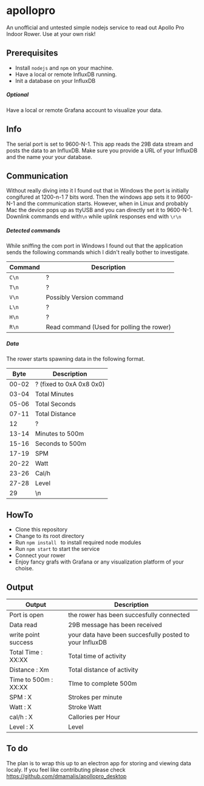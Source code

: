 # apollopro
An unofficial and untested simple nodejs service to read out Apollo Pro Indoor Rower. Use at your own risk!

## Prerequisites
- Install `nodejs` and `npm` on your machine.
- Have a local or remote InfluxDB running.
- Init a database on your InfluxDB

##### Optional
Have a local or remote Grafana account to visualize your data.

## Info
The serial port is set to 9600-N-1. This app reads the 29B data stream and posts the data to an InfluxDB. Make sure you provide a URL of your InfluxDB and the name your your database.

## Communication
Without really diving into it I found out that in Windows the port is initially congifured at 1200-n-1 7 bits word. Then the windows app sets it to 9600-N-1 and the communication starts. However, when in Linux and probably Mac the device pops up as ttyUSB and you can directly set it to 9600-N-1. Downlink commands end with`\n` while uplink responses end with `\r\n`

##### Detected commands
While sniffing the com port in Windows I found out that the application sends the following commands which I didn't really bother to investigate.

| Command | Description |
|---	|---	|
| `C\n` | ? |
| `T\n` | ? |
| `V\n` | Possibly Version command |
| `L\n` | ? |
| `H\n`   | ? |
| `R\n` | Read command (Used for polling the rower) |


##### Data  
The rower starts spawning data in the following format.

| Byte | Description |
|---	|---	|
| 00-02 | ? (fixed to 0xA 0x8 0x0) |
| 03-04 | Total Minutes |
| 05-06 | Total Seconds |
| 07-11 | Total Distance |
| 12    | ? |
| 13-14 | Minutes to 500m |
| 15-16 | Seconds to 500m |
| 17-19 | SPM |
| 20-22 | Watt |
| 23-26 | Cal/h |
| 27-28 | Level |
| 29    | \n |


## HowTo
- Clone this repository
- Change to its root directory
- Run `npm install ` to install required node modules
- Run `npm start` to start the service
- Connect your rower
- Enjoy fancy grafs with Grafana or any visualization platform of your choise.

## Output
| Output    | Description     |
|---	|---	|
| Port is open  	|  the rower has been succesfully connected 	| 
| Data read	| 29B message has been received  	|  
| write point success  	| your data have been succesfully posted to your InfluxDB  	|  
| Total Time : XX:XX   	| Total time of activity | 
| Distance : Xm  	| Total distance of activity
| Time to 500m : XX:XX  	|   TIme to complete 500m	| 
| SPM : X 	|   Strokes per minute	|  
| Watt : X  	|  Stroke Watt	|   
| cal/h : X 	|   Callories per Hour	|   
| Level : X  	|  Level 	|   

## To do
The plan is to wrap this up to an electron app for storing and viewing data localy. If you feel like contributing please check https://github.com/dmamalis/apollopro_desktop 
